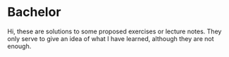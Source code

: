 # Bachelor
Hi, these are solutions to some proposed exercises or lecture notes. They only serve to give an idea of what I have learned, although they are not enough.
